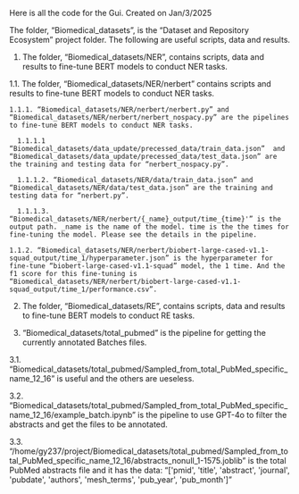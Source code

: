 Here is all the code for the Gui.
Created on Jan/3/2025

The folder, “Biomedical_datasets”, is the “Dataset and Repository Ecosystem” project folder.
The following are useful scripts, data and results.

1. The folder, “Biomedical_datasets/NER”, contains scripts, data and results to fine-tune BERT models to conduct NER tasks.

  1.1. The folder, “Biomedical_datasets/NER/nerbert” contains scripts and results to fine-tune BERT models to conduct NER tasks.
  
    1.1.1. “Biomedical_datasets/NER/nerbert/nerbert.py” and “Biomedical_datasets/NER/nerbert/nerbert_nospacy.py” are the pipelines to fine-tune BERT models to conduct NER tasks.
    
      1.1.1.1 “Biomedical_datasets/data_update/precessed_data/train_data.json”  and “Biomedical_datasets/data_update/precessed_data/test_data.json” are the training and testing data for “nerbert_nospacy.py”.
      
      1.1.1.2. “Biomedical_datasets/NER/data/train_data.json” and “Biomedical_datasets/NER/data/test_data.json” are the training and testing data for “nerbert.py”.

      1.1.1.3. “Biomedical_datasets/NER/nerbert/{_name}_output/time_{time}'” is the output path. _name is the name of the model. time is the the times for fine-tuning the model. Please see the details in the pipeline. 

    1.1.2. “Biomedical_datasets/NER/nerbert/biobert-large-cased-v1.1-squad_output/time_1/hyperparameter.json” is the hyperparameter for fine-tune “biobert-large-cased-v1.1-squad” model, the 1 time. And the f1 score for this fine-tuning is “Biomedical_datasets/NER/nerbert/biobert-large-cased-v1.1-squad_output/time_1/performance.csv”.

2. The folder, “Biomedical_datasets/RE”, contains scripts, data and results to fine-tune BERT models to conduct RE tasks.

3. “Biomedical_datasets/total_pubmed” is the pipeline for getting the currently annotated Batches files.

  3.1. “Biomedical_datasets/total_pubmed/Sampled_from_total_PubMed_specific_name_12_16” is useful and the others are ueseless.

  3.2. “Biomedical_datasets/total_pubmed/Sampled_from_total_PubMed_specific_name_12_16/example_batch.ipynb” is the pipeline to use GPT-4o to filter the abstracts and get the files to be annotated.
  
  3.3. “/home/gy237/project/Biomedical_datasets/total_pubmed/Sampled_from_total_PubMed_specific_name_12_16/abstracts_nonull_1-1575.joblib” is the total PubMed abstracts file and it has the data: “['pmid', 'title', 'abstract', 'journal', 'pubdate', 'authors', 'mesh_terms', 'pub_year', 'pub_month']”
